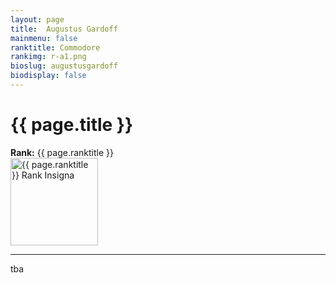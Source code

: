 ```yaml
---
layout: page
title:  Augustus Gardoff
mainmenu: false
ranktitle: Commodore
rankimg: r-a1.png
bioslug: augustusgardoff
biodisplay: false
---
```

# {{ page.title }}
**Rank:** {{ page.ranktitle }}  
<img src="//img.sigma-division.com/ranks/{{ page.rankimg }}" width="140" class="img-fluid" alt="{{ page.ranktitle }} Rank Insigna">  

---
tba
